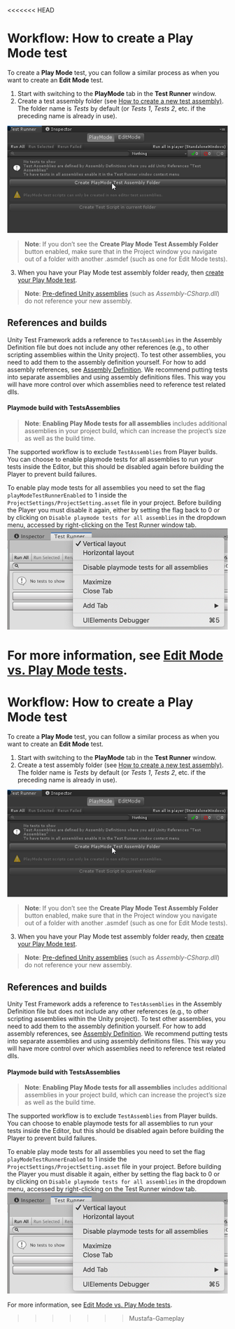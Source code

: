 <<<<<<< HEAD
# Workflow: How to create a Play Mode test 

To create a **Play Mode** test, you can follow a similar process as when you want to create an **Edit Mode** test. 

1. Start with switching to the **PlayMode** tab in the **Test Runner** window.
2. Create a test assembly folder (see [How to create a new test assembly)](./workflow-create-test-assembly.md). The folder name is *Tests* by default (or *Tests 1*, *Tests 2*, etc. if the preceding name is already in use). 

![PlayMode tab](./images/playmode-tab.png)

> **Note**: If you don’t see the **Create Play Mode Test Assembly Folder** button enabled, make sure that in the Project window you navigate out of a folder with another .asmdef (such as one for Edit Mode tests). 

3. When you have your Play Mode test assembly folder ready, then [create your Play Mode test](./workflow-create-test.md). 

> **Note**: [Pre-defined Unity assemblies](https://docs.unity3d.com/Manual/ScriptCompileOrderFolders.html) (such as _Assembly-CSharp.dll_) do not reference your new assembly. 

## References and builds

Unity Test Framework adds a reference to `TestAssemblies` in the Assembly Definition file but does not include any other references (e.g., to other scripting assemblies within the Unity project). To test other assemblies, you need to add them to the assembly definition yourself. For how to add assembly references, see [Assembly Definition](https://docs.unity3d.com/Manual/ScriptCompilationAssemblyDefinitionFiles.html).
We recommend putting tests into separate assemblies and using assembly definitions files. This way you will have more control over which assemblies need to reference test related dlls.

#### Playmode build with TestsAssemblies 
> **Note**: **Enabling Play Mode tests for all assemblies** includes additional assemblies in your project build, which can increase the project’s size as well as the build time.
> 
The supported workflow is to exclude `TestAssemblies` from Player builds. You can choose to enable playmode tests for all assemblies to run your tests inside the Editor, but this should be disabled again before building the Player to prevent build failures.

To enable play mode tests for all assemblies you need to set the flag `playModeTestRunnerEnabled` to 1 inside the `ProjectSettings/ProjectSetting.asset` file in your project.
Before building the Player you must disable it again, either by setting the flag back to 0 or by clicking on `Disable playmode tests for all assemblies` in the dropdown menu, accessed by right-clicking on the Test Runner window tab.
![Disable Play Mode tests for all assemblies](./images/playmode-disable-all.png)



For more information, see [Edit Mode vs. Play Mode tests](./edit-mode-vs-play-mode-tests.md).
=======
# Workflow: How to create a Play Mode test 

To create a **Play Mode** test, you can follow a similar process as when you want to create an **Edit Mode** test. 

1. Start with switching to the **PlayMode** tab in the **Test Runner** window.
2. Create a test assembly folder (see [How to create a new test assembly)](./workflow-create-test-assembly.md). The folder name is *Tests* by default (or *Tests 1*, *Tests 2*, etc. if the preceding name is already in use). 

![PlayMode tab](./images/playmode-tab.png)

> **Note**: If you don’t see the **Create Play Mode Test Assembly Folder** button enabled, make sure that in the Project window you navigate out of a folder with another .asmdef (such as one for Edit Mode tests). 

3. When you have your Play Mode test assembly folder ready, then [create your Play Mode test](./workflow-create-test.md). 

> **Note**: [Pre-defined Unity assemblies](https://docs.unity3d.com/Manual/ScriptCompileOrderFolders.html) (such as _Assembly-CSharp.dll_) do not reference your new assembly. 

## References and builds

Unity Test Framework adds a reference to `TestAssemblies` in the Assembly Definition file but does not include any other references (e.g., to other scripting assemblies within the Unity project). To test other assemblies, you need to add them to the assembly definition yourself. For how to add assembly references, see [Assembly Definition](https://docs.unity3d.com/Manual/ScriptCompilationAssemblyDefinitionFiles.html).
We recommend putting tests into separate assemblies and using assembly definitions files. This way you will have more control over which assemblies need to reference test related dlls.

#### Playmode build with TestsAssemblies 
> **Note**: **Enabling Play Mode tests for all assemblies** includes additional assemblies in your project build, which can increase the project’s size as well as the build time.
> 
The supported workflow is to exclude `TestAssemblies` from Player builds. You can choose to enable playmode tests for all assemblies to run your tests inside the Editor, but this should be disabled again before building the Player to prevent build failures.

To enable play mode tests for all assemblies you need to set the flag `playModeTestRunnerEnabled` to 1 inside the `ProjectSettings/ProjectSetting.asset` file in your project.
Before building the Player you must disable it again, either by setting the flag back to 0 or by clicking on `Disable playmode tests for all assemblies` in the dropdown menu, accessed by right-clicking on the Test Runner window tab.
![Disable Play Mode tests for all assemblies](./images/playmode-disable-all.png)



For more information, see [Edit Mode vs. Play Mode tests](./edit-mode-vs-play-mode-tests.md).
>>>>>>> Mustafa-Gameplay
